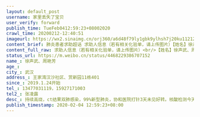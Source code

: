 ```yaml
---
layout: default_post
username: 家里丢失了宝贝
user_verify: forward
publish_time: TueFeb0412:59:23+08002020
crawl_time: 20200212-12:40:51
imageurl: https://wx2.sinaimg.cn/orj360/a6d48f79ly1gbk9ylhsh7j20ku11212t.jpg,https://wx1.sinaimg.cn/orj360/a6d48f79ly1gbk9z9a4d9j20ku1127fw.jpg
content_brief: 肺炎患者求助超话 求助人信息（若有相关化验单，请上传图片）【姓名】徐声武、周艳芳【年龄】【所在城市】武汉【所在小区、社区】王家湾汉沙社区、赏新园11栋401【患病时间】2019.1.24开始【联系方式】13477031119，15927171003【其他紧急联系人】张凌露【病情描述】 持续高烧，ct结果双 ...全文
content_full_raw: 求助人信息（若有相关化验单，请上传图片）<br/>【姓名】徐声武、周艳芳<br/>【年龄】<br/>【所在城市】武汉<br/>【所在小区、社区】王家湾汉沙社区、赏新园11栋401<br/><br/>【患病时间】2019.1.24开始<br/>【联系方式】13477031119，15927171003<br/>【其他紧急联系人】张凌露<br/>【病情描述】持续高烧，ct结果双肺感染，99%新型肺炎，协和医院打针3天未见好转。核酸检测今天下午出结果，社区没有好的救助方案，医院无病床收治。<ahref='/n/老陶在路上'>@老陶在路上</a><ahref='/n/中国新闻网'>@中国新闻网</a><ahref='/n/协和医生Do先生'>@协和医生Do先生</a><ahref='/n/丁香园'>@丁香园</a>家庭住址：武汉市王家湾汉沙社区、赏新园11栋401<br/>其他紧急联系电话：13477031119、15927171003
status_url: https://m.weibo.cn/status/4468229386707152
name_: 徐声武、周艳芳
age_: 
city_: 武汉
address_: 王家湾汉沙社区、赏新园11栋401
since_: 2019.1.24开始
tel_: 13477031119，15927171003
tel2_: 张凌露
desc_: 持续高烧，ct结果双肺感染，99%新型肺炎，协和医院打针3天未见好转。核酸检测今天下午出结果，社区没有好的救助方案，医院无病床收治。<ahref='/n/老陶在路上'>@老陶在路上</a><ahref='/n/中国新闻网'>@中国新闻网</a><ahref='/n/协和医生Do先生'>@协和医生Do先生</a><ahref='/n/丁香园'>@丁香园</a>家庭住址武汉市王家湾汉沙社区、赏新园11栋401其他紧急联系电话13477031119、15927171003
publish_timestamp: 2020-02-04 12:59:23+08:00
---
```

